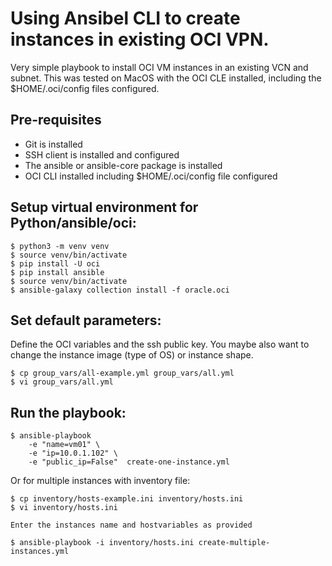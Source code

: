# Using Ansibel CLI to create instances in existing OCI VPN.

Very simple playbook to install OCI VM instances in an existing VCN and subnet. This was tested on MacOS with the OCI CLE installed, including the $HOME/.oci/config files configured.

## Pre-requisites
- Git is installed
- SSH client is installed and configured
- The ansible or ansible-core package is installed
- OCI CLI installed including $HOME/.oci/config file configured

## Setup virtual environment for Python/ansible/oci:

<pre><code>$ python3 -m venv venv
$ source venv/bin/activate
$ pip install -U oci
$ pip install ansible
$ source venv/bin/activate
$ ansible-galaxy collection install -f oracle.oci
</code></pre>

## Set default parameters:

Define the OCI variables and the ssh public key. You maybe also want to change the instance image (type of OS) or instance shape.

<pre><code>$ cp group_vars/all-example.yml group_vars/all.yml
$ vi group_vars/all.yml
</code></pre>

## Run the playbook:
<pre><code>$ ansible-playbook 
    -e "name=vm01" \
    -e "ip=10.0.1.102" \
    -e "public_ip=False"  create-one-instance.yml
</code></pre>

Or for multiple instances with inventory file:
<pre><code>$ cp inventory/hosts-example.ini inventory/hosts.ini
$ vi inventory/hosts.ini

Enter the instances name and hostvariables as provided

$ ansible-playbook -i inventory/hosts.ini create-multiple-instances.yml
</code></pre>



